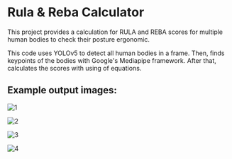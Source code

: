 # Rula & Reba Calculator

This project provides a calculation for RULA and REBA scores for multiple human bodies to check their posture ergonomic.

This code uses YOLOv5 to detect all human bodies in a frame. Then, finds keypoints of the bodies with Google's Mediapipe framework. After that, calculates the scores with using of equations.

## Example output images:

![1](https://github.com/omercahit/rula_reba_calculator/assets/35147835/c262e511-a643-404b-8087-2a368c700084)

![2](https://github.com/omercahit/rula_reba_calculator/assets/35147835/60a58e28-c4af-417d-b9a6-c586f7a3cfb6)

![3](https://github.com/omercahit/rula_reba_calculator/assets/35147835/68b42096-8b9b-4908-a68e-88ebfecb389b)

![4](https://github.com/omercahit/rula_reba_calculator/assets/35147835/c16b18bb-0459-4728-9b2d-5a1805be7b7d)
